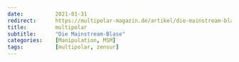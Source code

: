 ```yaml
---
date:          2021-01-31
redirect:      https://multipolar-magazin.de/artikel/die-mainstream-blase
title:         multipolar
subtitle:      "Die Mainstream-Blase"
categories:    [Manipulation, MSM]
tags:          [multipolar, zensur]
---
```

